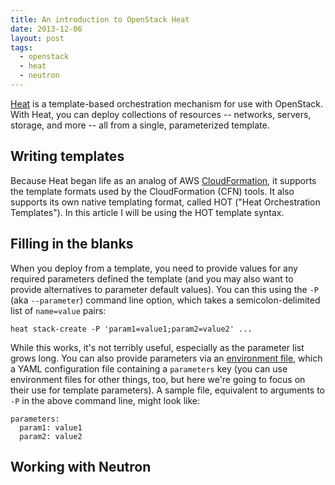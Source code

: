 ```yaml
---
title: An introduction to OpenStack Heat
date: 2013-12-06
layout: post
tags:
  - openstack
  - heat
  - neutron
---
```


[Heat][] is a template-based orchestration mechanism for use with
OpenStack.  With Heat, you can deploy collections of resources --
networks, servers, storage, and more -- all from a single,
parameterized template.

<!-- more -->

[cloudformation]: http://aws.amazon.com/cloudformation/

## Writing templates

Because Heat began life as an analog of AWS [CloudFormation][], it
supports the template formats used by the CloudFormation (CFN) tools.
It also supports its own native templating format, called HOT ("Heat
Orchestration Templates").  In this article I will be using the HOT
template syntax.

## Filling in the blanks

When you deploy from a template, you need to provide values for any
required parameters defined the template (and you may also want to
provide alternatives to parameter default values).  You can this using
the `-P` (aka `--parameter`) command line option, which takes a
semicolon-delimited list of `name=value` pairs:

    heat stack-create -P 'param1=value1;param2=value2' ...

While this works, it's not terribly useful, especially as the
parameter list grows long. You can also provide parameters via an
[environment file][], which a YAML configuration file containing a
`parameters` key (you can use environment files for other things, too,
but here we're going to focus on their use for template parameters).
A sample file, equivalent to arguments to `-P` in the above command
line, might look like:

    parameters:
      param1: value1
      param2: value2

[heat]: https://wiki.openstack.org/wiki/Heat
[environment file]: https://wiki.openstack.org/wiki/Heat/Environments

## Working with Neutron

